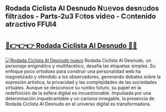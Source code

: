 ## Rodada Ciclista Al Desnudo N𝚞𝚎vos desn𝚞dos filtr𝚊dos - Parts-2u3 F𝚘tos vid𝚎o - C𝚘ntenido atr𝚊ctivo FFUI4

# <h2><a href="http://mb1jw1.tromn.icu/?c=Rodada+Ciclista+Al+Desnudo">🔗👉👉👉 Rodada Ciclista Al Desnudo 🔗🔗</a></h2>

[![Rodada Ciclista Al Desnudo nuevo](https://i.imgur.com/pEAQMta.gif)](http://mb1jw1.tromn.icu/?c=Rodada+Ciclista+Al+Desnudo)
Rodada Ciclista Al Desnudo, un personaje enigmático y multifacético, desafía las etiquetas simples. Su enfoque poco ortodoxo para construir una personalidad web ha magnetizado y ofendido a los observadores, generando debates sobre la expresión artística, la privacidad y las complejidades de las sociedades virtuales. Aunque se desconoce su rumbo futuro, su papel en la redefinición de la esfera digital es incuestionable. Impulsada por una determinación inquebrantable y un carisma innegable, la presencia de Rodada Ciclista Al Desnudo en el universo digital es transformadora.

